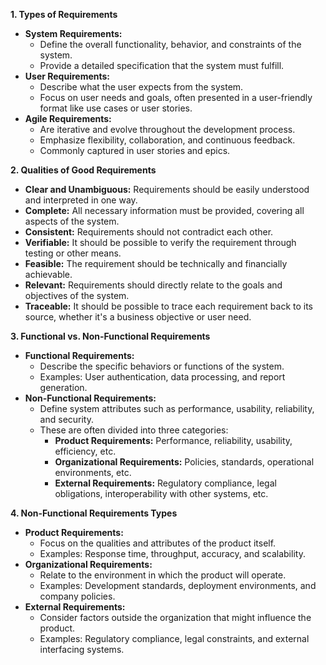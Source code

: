 **1. Types of Requirements**

- **System Requirements:**
    - Define the overall functionality, behavior, and constraints of the system.
    - Provide a detailed specification that the system must fulfill.
- **User Requirements:**
    - Describe what the user expects from the system.
    - Focus on user needs and goals, often presented in a user-friendly format like use cases or user stories.
- **Agile Requirements:**
    - Are iterative and evolve throughout the development process.
    - Emphasize flexibility, collaboration, and continuous feedback.
    - Commonly captured in user stories and epics.

**2. Qualities of Good Requirements**

- **Clear and Unambiguous:** Requirements should be easily understood and interpreted in one way.
- **Complete:** All necessary information must be provided, covering all aspects of the system.
- **Consistent:** Requirements should not contradict each other.
- **Verifiable:** It should be possible to verify the requirement through testing or other means.
- **Feasible:** The requirement should be technically and financially achievable.
- **Relevant:** Requirements should directly relate to the goals and objectives of the system.
- **Traceable:** It should be possible to trace each requirement back to its source, whether it's a business objective or user need.

**3. Functional vs. Non-Functional Requirements**

- **Functional Requirements:**
    - Describe the specific behaviors or functions of the system.
    - Examples: User authentication, data processing, and report generation.
- **Non-Functional Requirements:**
    - Define system attributes such as performance, usability, reliability, and security.
    - These are often divided into three categories:
        - **Product Requirements:** Performance, reliability, usability, efficiency, etc.
        - **Organizational Requirements:** Policies, standards, operational environments, etc.
        - **External Requirements:** Regulatory compliance, legal obligations, interoperability with other systems, etc.

**4. Non-Functional Requirements Types**

- **Product Requirements:**
    - Focus on the qualities and attributes of the product itself.
    - Examples: Response time, throughput, accuracy, and scalability.
- **Organizational Requirements:**
    - Relate to the environment in which the product will operate.
    - Examples: Development standards, deployment environments, and company policies.
- **External Requirements:**
    - Consider factors outside the organization that might influence the product.
    - Examples: Regulatory compliance, legal constraints, and external interfacing systems.